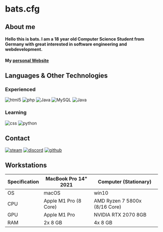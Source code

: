 # bats.cfg

## About me 
#### Hello this is bats. I am a 18 year old Computer Science Student from Germany with great interested in software engineering and webdevelopment. 
#### My [personal Website](https://bats.li)

## Languages & Other Technologies
### Experienced
![html5](https://img.shields.io/badge/HTML5-E34F26?style=for-the-badge&logo=html5&logoColor=white)
![php](https://img.shields.io/badge/PHP-777BB4?style=for-the-badge&logo=php&logoColor=white)
![Java](https://img.shields.io/badge/javascript-%23ED8B00.svg?style=for-the-badge&logo=java&logoColor=white)
![MySQL](https://img.shields.io/badge/mysql-%2300f.svg?style=for-the-badge&logo=mysql&logoColor=white)
![Java](https://img.shields.io/badge/java-%23ED8B00.svg?style=for-the-badge&logo=java&logoColor=white)

### Learning
![css](https://img.shields.io/badge/CSS3-1572B6?style=for-the-badge&logo=css3&logoColor=white)
![python](https://img.shields.io/badge/Python-FFD43B?style=for-the-badge&logo=python&logoColor=blue)
 
 ## Contact
[![steam](https://img.shields.io/badge/Steam-000000?style=for-the-badge&logo=steam&logoColor=white)](https://steamcommunity.com/id/batscs/)
[![discord](https://img.shields.io/badge/Discord-5865F2?style=for-the-badge&logo=discord&logoColor=white)](https://discord.com/users/170264645397905408/)
[![github](https://img.shields.io/badge/GitHub-100000?style=for-the-badge&logo=github&logoColor=white)](https://github.com/batscs)

## Workstations

| Specification | MacBook Pro 14" 2021 | Computer (Stationary) |
| ------------- | --------------- | --------------------- |
| OS | macOS | win10 |
| CPU | Apple M1 Pro (8 Core) | AMD Ryzen 7 5800x (8/16 Core) |
| GPU | Apple M1 Pro | NVIDIA RTX 2070 8GB |
| RAM | 2x 8 GB | 4x 8 GB |


